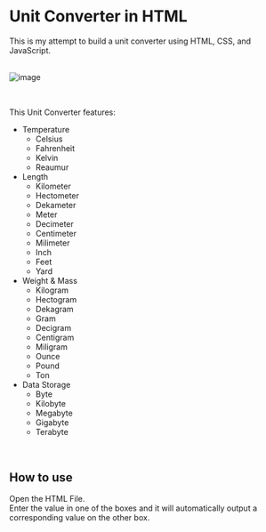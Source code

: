 # Unit Converter in HTML
This is my attempt to build a unit converter using HTML, CSS, and JavaScript.  
<br>

![image](https://github.com/user-attachments/assets/62ceb09f-8d5b-441e-afd0-64ffa9db93b1)
<br><br>
##
  
This Unit Converter features:
- Temperature
  - Celsius
  - Fahrenheit
  - Kelvin
  - Reaumur
- Length
  - Kilometer
  - Hectometer
  - Dekameter
  - Meter
  - Decimeter
  - Centimeter
  - Milimeter
  - Inch
  - Feet
  - Yard
- Weight & Mass
  - Kilogram
  - Hectogram
  - Dekagram
  - Gram
  - Decigram
  - Centigram
  - Miligram
  - Ounce
  - Pound
  - Ton
- Data Storage
  - Byte
  - Kilobyte
  - Megabyte
  - Gigabyte
  - Terabyte
<br>

## How to use
Open the HTML File.  
Enter the value in one of the boxes and it will automatically output a corresponding value on the other box.  

